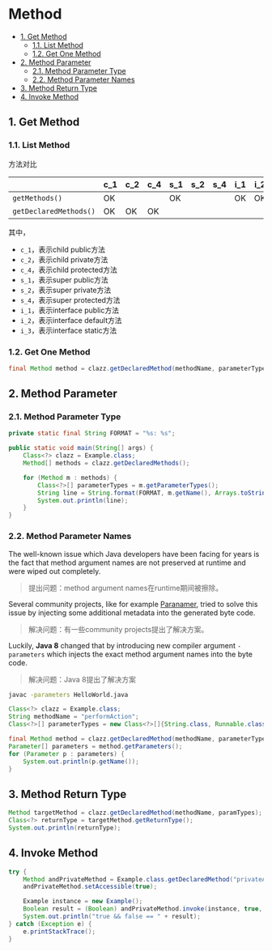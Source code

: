 # Method

<!-- TOC -->

- [1. Get Method](#1-get-method)
  - [1.1. List Method](#11-list-method)
  - [1.2. Get One Method](#12-get-one-method)
- [2. Method Parameter](#2-method-parameter)
  - [2.1. Method Parameter Type](#21-method-parameter-type)
  - [2.2. Method Parameter Names](#22-method-parameter-names)
- [3. Method Return Type](#3-method-return-type)
- [4. Invoke Method](#4-invoke-method)

<!-- /TOC -->

## 1. Get Method

### 1.1. List Method

方法对比

|                        | c_1  | c_2  | c_4  | s_1  | s_2  | s_4  | i_1  | i_2  | i_3  |
| ---------------------- | ---- | ---- | ---- | ---- | ---- | ---- | ---- | ---- | ---- |
| `getMethods()`         | OK   |      |      | OK   |      |      | OK   | OK   |      |
| `getDeclaredMethods()` | OK   | OK   | OK   |      |      |      |      |      |      |

其中，

- `c_1`，表示child public方法
- `c_2`，表示child private方法
- `c_4`，表示child protected方法
- `s_1`，表示super public方法
- `s_2`，表示super private方法
- `s_4`，表示super protected方法
- `i_1`，表示interface public方法
- `i_2`，表示interface default方法
- `i_3`，表示interface static方法

### 1.2. Get One Method

```java
final Method method = clazz.getDeclaredMethod(methodName, parameterTypes);
```

## 2. Method Parameter

### 2.1. Method Parameter Type

```java
private static final String FORMAT = "%s: %s";

public static void main(String[] args) {
    Class<?> clazz = Example.class;
    Method[] methods = clazz.getDeclaredMethods();

    for (Method m : methods) {
        Class<?>[] parameterTypes = m.getParameterTypes();
        String line = String.format(FORMAT, m.getName(), Arrays.toString(parameterTypes));
        System.out.println(line);
    }
}
```


### 2.2. Method Parameter Names

The well-known issue which Java developers have been facing for years is the fact that method argument names are not preserved at runtime and were wiped out completely.

> 提出问题：method argument names在runtime期间被擦除。

Several community projects, like for example [Paranamer](https://github.com/paul-hammant/paranamer), tried to solve this issue by injecting some additional metadata into the generated byte code.

> 解决问题：有一些community projects提出了解决方案。

Luckily, **Java 8** changed that by introducing new compiler argument `-parameters` which injects the exact method argument names into the byte code.

> 解决问题：Java 8提出了解决方案

```bash
javac -parameters HelloWorld.java
```

```java
Class<?> clazz = Example.class;
String methodName = "performAction";
Class<?>[] parameterTypes = new Class<?>[]{String.class, Runnable.class};

final Method method = clazz.getDeclaredMethod(methodName, parameterTypes);
Parameter[] parameters = method.getParameters();
for (Parameter p : parameters) {
    System.out.println(p.getName());
}
```

## 3. Method Return Type

```java
Method targetMethod = clazz.getDeclaredMethod(methodName, paramTypes);
Class<?> returnType = targetMethod.getReturnType();
System.out.println(returnType);
```

## 4. Invoke Method

```java
try {
    Method andPrivateMethod = Example.class.getDeclaredMethod("privateAnd", boolean.class, boolean.class);
    andPrivateMethod.setAccessible(true);

    Example instance = new Example();
    Boolean result = (Boolean) andPrivateMethod.invoke(instance, true, false);
    System.out.println("true && false == " + result);
} catch (Exception e) {
    e.printStackTrace();
}
```
